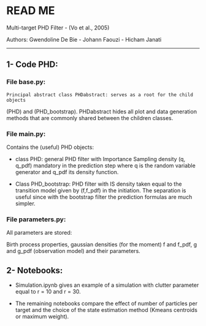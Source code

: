 # READ ME 


Multi-target PHD Filter -  (Vo et al., 2005) 

Authors: Gwendoline De Bie - Johann Faouzi - Hicham Janati 

----------------------------------------------------------


## 1- Code PHD: 

 ###  File base.py: 

	Principal abstract class PHDabstract: serves as a root for the child objects
(PHD) and (PHD_bootstrap). PHDabstract hides all plot and data generation methods
that are commonly shared between the children classes.

 ###  File main.py: 

   Contains the (useful) PHD objects:

- class PHD: general PHD filter with Importance Sampling density (q, q_pdf) mandatory
in the prediction step where q is the random variable generator and q_pdf its density function.

- Class PHD_bootstrap: PHD filter with IS density taken equal to the transition 
model given by (f,f_pdf) in the initiation. The separation is useful since with
the bootstrap filter the prediction formulas are much simpler.

 ###  File parameters.py:

   All parameters are stored:
 
Birth process properties, gaussian densities (for the moment) f and f_pdf, g and g_pdf (observation model) and their parameters.


## 2- Notebooks:

  - Simulation.ipynb gives an example of a simulation with clutter parameter equal to r = 10 and r = 30.

  - The remaining notebooks compare the effect of number of particles per target and the choice of the state estimation method (Kmeans centroids or maximum weight).
